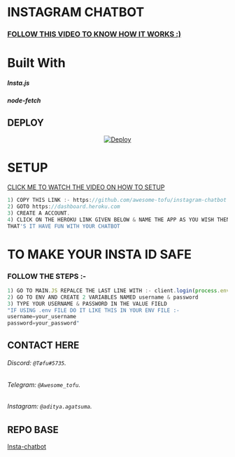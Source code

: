# INSTAGRAM CHATBOT
### [FOLLOW THIS VIDEO TO KNOW HOW IT WORKS :)](https://youtu.be/_k8Mbb98Eg8)

# Built With
<h5>Insta.js</h5>
<h5>node-fetch</h5>


## DEPLOY
<p align="center">
        <a href="https://heroku.com/deploy?template=https://github.com/Awesome-Tofu/instagram-chatbot">
            <img src="https://www.herokucdn.com/deploy/button.svg" alt="Deploy">
        </a>
    </p>

    
# SETUP

[CLICK ME TO WATCH THE VIDEO ON HOW TO SETUP](https://youtube.com/c/VenomExE)
```js
1) COPY THIS LINK :- https://github.com/awesome-tofu/instagram-chatbot
2) GOTO https://dashboard.heroku.com
3) CREATE A ACCOUNT.
4) CLICK ON THE HEROKU LINK GIVEN BELOW & NAME THE APP AS YOU WISH THEN CLICK CLEATE APP.
THAT'S IT HAVE FUN WITH YOUR CHATBOT
```
# TO MAKE YOUR INSTA ID SAFE
### FOLLOW THE STEPS :- 
```js
1) GO TO MAIN.JS REPALCE THE LAST LINE WITH :- client.login(process.env.username, process.env.password)
2) GO TO ENV AND CREATE 2 VARIABLES NAMED username & password
3) TYPE YOUR USERNAME & PASSWORD IN THE VALUE FIELD
"IF USING .env FILE DO IT LIKE THIS IN YOUR ENV FILE :- 
username=your_username
password=your_password"
```


## CONTACT HERE
###### Discord: `@Tøfu#5735`. 
###### Telegram: `@Awesome_tofu`.
###### Instagram: `@aditya.agatsuma`.



## REPO BASE
[Insta-chatbot](https://github.com/venom-exe/insta-chatbot)
